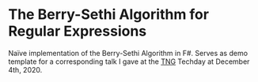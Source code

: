 # The Berry-Sethi Algorithm for Regular Expressions

Naïve implementation of the Berry-Sethi Algorithm in F#. Serves as demo template for a corresponding
talk I gave at the [TNG](https://www.tngtech.com) Techday at December 4th, 2020.
